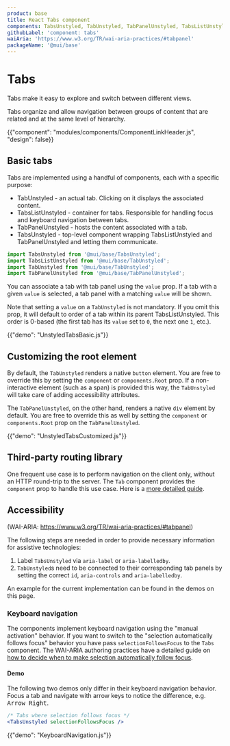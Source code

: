 ```yaml
---
product: base
title: React Tabs component
components: TabsUnstyled, TabUnstyled, TabPanelUnstyled, TabsListUnstyled
githubLabel: 'component: tabs'
waiAria: 'https://www.w3.org/TR/wai-aria-practices/#tabpanel'
packageName: '@mui/base'
---
```


# Tabs

<p class="description">Tabs make it easy to explore and switch between different views.</p>

Tabs organize and allow navigation between groups of content that are related and at the same level of hierarchy.

{{"component": "modules/components/ComponentLinkHeader.js", "design": false}}

## Basic tabs

Tabs are implemented using a handful of components, each with a specific purpose:

- TabUnstyled - an actual tab. Clicking on it displays the associated content.
- TabsListUnstyled - container for tabs. Responsible for handling focus and keyboard navigation between tabs.
- TabPanelUnstyled - hosts the content associated with a tab.
- TabsUnstyled - top-level component wrapping TabsListUnstyled and TabPanelUnstyled and letting them communicate.

```js
import TabsUnstyled from '@mui/base/TabsUnstyled';
import TabsListUnstyled from '@mui/base/TabUnstyled';
import TabUnstyled from '@mui/base/TabUnstyled';
import TabPanelUnstyled from '@mui/base/TabPanelUnstyled';
```

You can associate a tab with tab panel using the `value` prop. If a tab with a given `value` is selected, a tab panel with a matching `value` will be shown.

Note that setting a `value` on a `TabUnstyled` is not mandatory. If you omit this prop, it will default to order of a tab within its parent TabsListUnstyled. This order is 0-based (the first tab has its `value` set to `0`, the next one `1`, etc.).

{{"demo": "UnstyledTabsBasic.js"}}

## Customizing the root element

By default, the `TabUnstyled` renders a native `button` element. You are free to override this by setting the `component` or `components.Root` prop. If a non-interactive element (such as a span) is provided this way, the `TabUnstyled` will take care of adding accessibility attributes.

The `TabPanelUnstyled`, on the other hand, renders a native `div` element by default. You are free to override this as well by setting the `component` or `components.Root` prop on the `TabPanelUnstyled`.

{{"demo": "UnstyledTabsCustomized.js"}}

## Third-party routing library

One frequent use case is to perform navigation on the client only, without an HTTP round-trip to the server. The `Tab` component provides the `component` prop to handle this use case. Here is a [more detailed guide](/material-ui/guides/routing/#tabs).

## Accessibility

(WAI-ARIA: https://www.w3.org/TR/wai-aria-practices/#tabpanel)

The following steps are needed in order to provide necessary information for assistive technologies:

1. Label `TabsUnstyled` via `aria-label` or `aria-labelledby`.
2. `TabUnstyled`s need to be connected to their corresponding tab panels by setting the correct `id`, `aria-controls` and `aria-labelledby`.

An example for the current implementation can be found in the demos on this page.

### Keyboard navigation

The components implement keyboard navigation using the "manual activation" behavior. If you want to switch to the "selection automatically follows focus" behavior you have pass `selectionFollowsFocus` to the `Tabs` component. The WAI-ARIA authoring practices have a detailed guide on [how to decide when to make selection automatically follow focus](https://www.w3.org/TR/wai-aria-practices/#kbd_selection_follows_focus).

#### Demo

The following two demos only differ in their keyboard navigation behavior. Focus a tab and navigate with arrow keys to notice the difference, e.g. <kbd class="key">Arrow Right</kbd>.

```jsx
/* Tabs where selection follows focus */
<TabsUnstyled selectionFollowsFocus />
```

{{"demo": "KeyboardNavigation.js"}}

